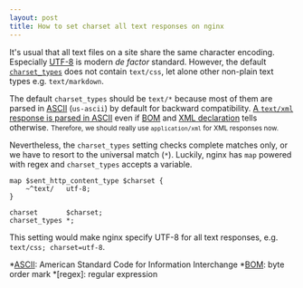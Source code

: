 ```yaml
---
layout: post
title: How to set charset all text responses on nginx
---
```

It's usual that all text files on a site share the same character encoding.
Especially [UTF-8][utf8] is modern *de factor* standard.  However, the default
[`charset_types`][types] does not contain `text/css`, let alone other non-plain
text types e.g. `text/markdown`.

The default `charset_types` should be `text/*` because most of them are parsed
in [ASCII][ascii] (`us-ascii`) by default for backward compatibility.  [A
`text/xml` response is parsed in ASCII][broken] even if [BOM][bom] and [XML
declaration][decl] tells otherwise.  <small>Therefore, we should really use
`application/xml` for XML responses now.</small>

Nevertheless, the `charset_types` setting checks complete matches only, or we
have to resort to the universal match (`*`).  Luckily, nginx has `map` powered
with regex and `charset_types` accepts a variable.

```nginx
map $sent_http_content_type $charset {
    ~^text/   utf-8;
}

charset       $charset;
charset_types *;
```

This setting would make nginx specify UTF-8 for all text responses, e.g.
`text/css; charset=utf-8`.

[ascii]: https://en.wikipedia.org/wiki/ASCII
[bom]: https://en.wikipedia.org/wiki/Byte_order_mark
[broken]: https://annevankesteren.nl/2005/03/text-xml
[decl]: https://xmlwriter.net/xml_guide/xml_declaration.shtml
[types]: https://nginx.org/en/docs/http/ngx_http_charset_module.html#charset_types
[utf8]: https://en.wikipedia.org/wiki/UTF-8

*[ASCII]: American Standard Code for Information Interchange
*[BOM]: byte order mark
*[regex]: regular expression
